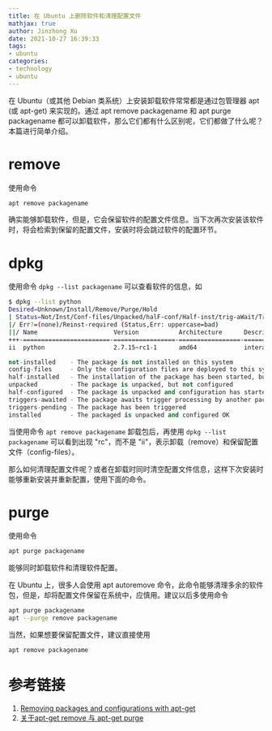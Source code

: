 ```yaml
---
title: 在 Ubuntu 上删除软件和清理配置文件
mathjax: true
author: Jinzhong Xu
date: 2021-10-27 16:39:33
tags:
- ubuntu
categories:
- technology
- ubuntu
---
```


在 Ubuntu（或其他 Debian 类系统）上安装卸载软件常常都是通过包管理器 apt (或 apt-get) 来实现的。通过 apt remove packagename 和 apt purge packagename 都可以卸载软件，那么它们都有什么区别呢，它们都做了什么呢？本篇进行简单介绍。

<!--more-->

# remove

使用命令 

```bash
apt remove packagename 
```

确实能够卸载软件，但是，它会保留软件的配置文件信息。当下次再次安装该软件时，将会检索到保留的配置文件，安装时将会跳过软件的配置环节。

# dpkg

使用命令 `dpkg --list packagename` 可以查看软件的信息，如

```bash
$ dpkg --list python
Desired=Unknown/Install/Remove/Purge/Hold
| Status=Not/Inst/Conf-files/Unpacked/halF-conf/Half-inst/trig-aWait/Trig-pend
|/ Err?=(none)/Reinst-required (Status,Err: uppercase=bad)
||/ Name                     Version           Architecture      Description
+++-========================-=================-=================-======================================================
ii  python                   2.7.15~rc1-1      amd64             interactive high-level object-oriented language
```

```python
not-installed    - The package is not installed on this system
config-files     - Only the configuration files are deployed to this system
half-installed   - The installation of the package has been started, but not completed
unpacked         - The package is unpacked, but not configured
half-configured  - The package is unpacked and configuration has started but not completed
triggers-awaited - The package awaits trigger processing by another package
triggers-pending - The package has been triggered
installed        - The packaged is unpacked and configured OK
```

当使用命令 `apt remove packagename` 卸载包后，再使用 `dpkg --list packagename` 可以看到出现 "rc"，而不是 "ii"，表示卸载（remove）和保留配置文件（config-files）。

那么如何清理配置文件呢？或者在卸载时同时清空配置文件信息，这样下次安装时能够重新安装并重新配置，使用下面的命令。

# purge

使用命令

```bash
apt purge packagename
```

能够同时卸载软件和清理软件配置。

在 Ubuntu 上，很多人会使用 apt autoremove 命令，此命令能够清理多余的软件包，但是，却将配置文件保留在系统中，应慎用。建议以后多使用命令

```bash
apt purge packagename
apt --purge remove packagename
```

当然，如果想要保留配置文件，建议直接使用 

```bash
apt remove packagename
```

# 参考链接

1. [Removing packages and configurations with apt-get](http://bencane.com/2014/08/18/removing-packages-and-configurations-with-apt-get/)
2. [关于apt-get remove 与 apt-get purge](https://www.jianshu.com/p/f6176973b56f)

